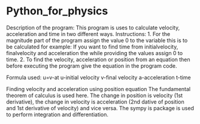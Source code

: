 # Python_for_physics
Description of the program:
    This program is uses to calculate velocity, acceleration and time in two different ways.
Instructions:
    1. For the magnitude part of the program assign the value 0 to the variable this is to be calculated
       for example: If you want to find time from initialvelocity, finalvelocity and acceleration the while
                              providing the values assign 0 to time.
    2. To find the velocity, acceleration or position from an equation then before executing the program give the equation in the program code.

Formula used:
u=v-at
u-initial velocity
v-final velocity
a-acceleration
t-time

Finding velocity and acceleration using position equation
	The fundamental theorem of calculus is used here.
	The change in position is velocity (1st derivative), the change in velocity is acceleration (2nd dative of position and 1st derivative of velocity) and vice versa.
	The sympy is package is used to perform integration and differentiation.
